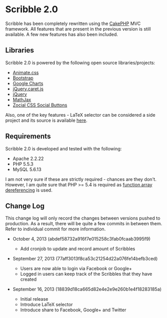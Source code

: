 # Scribble 2.0
Scribble has been completely rewritten using the [CakePHP](http://cakephp.org/) MVC framework. All features that are present in the previous version is still available. A few new features has also been included.

## Libraries
Scribble 2.0 is powered by the following open source libraries/projects:

- [Animate.css](https://github.com/daneden/animate.css)
- [Bootstrap](http://getbootstrap.com/)
- [Google Charts](https://developers.google.com/chart/)
- [jQuery.caret.js](https://github.com/garyharan/jQuery-caret-utilities)
- [jQuery](http://jquery.com/)
- [MathJax](http://www.mathjax.org/)
- [Zocial CSS Social Buttons](http://zocial.smcllns.com/)

Also, one of the key features - LaTeX selector can be considered a side project and its source is available [here](https://github.com/yihangho/latex-editor).

## Requirements
Scribble 2.0 is developed and tested with the following:

- Apache 2.2.22
- PHP 5.5.3
- MySQL 5.6.13

I am not very sure if these are strictly required - chances are they don't. However, I am quite sure that PHP >= 5.4 is required as [function array dereferencing](http://www.php.net/manual/en/migration54.new-features.php) is used.

## Change Log
This change log will only record the changes between versions pushed to production. As a result, there will be quite a few commits in between them. Refer to individual commit for more information.

- October 4, 2013 (abdef58732a916f7e015258c3fab0fcaab3995f9)

  - Add cronjob to update and record amount of Scribbles

- September 27, 2013 (77aff3013f8ca53c21254d22a076fe14befb3ced)

  - Users are now able to login via Facebook or Google+
  - Logged in users can keep track of the Scribbles that they have created

- September 16, 2013 (18839d18ca665d82e4e2e9e260b1e4f18283185a)

  - Initial release
  - Introduce LaTeX selector
  - Introduce share to Facebook, Google+ and Twitter
